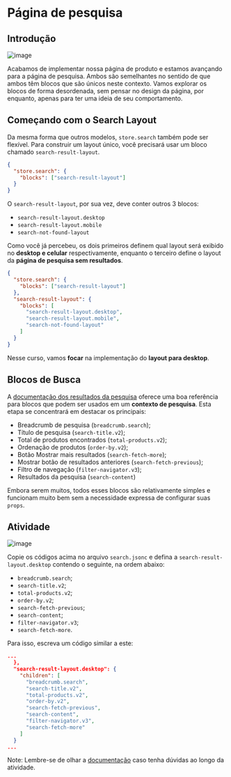 # Página de pesquisa

## Introdução

![image](https://user-images.githubusercontent.com/18701182/69843114-d6db6500-1244-11ea-82a7-b10880e2ed55.png)

Acabamos de implementar nossa página de produto e estamos avançando para a página de pesquisa. Ambos são semelhantes no sentido de que ambos têm blocos que são únicos neste contexto. Vamos explorar os blocos de forma desordenada, sem pensar no design da página, por enquanto, apenas para ter uma ideia de seu comportamento.

## Começando com o Search Layout

Da mesma forma que outros modelos, `store.search` também pode ser flexível. Para construir um layout único, você precisará usar um bloco chamado `search-result-layout`.

```json
{
  "store.search": {
    "blocks": ["search-result-layout"]
  }
}
```

O `search-result-layout`, por sua vez, deve conter outros 3 blocos:

- `search-result-layout.desktop`
- `search-result-layout.mobile`
- `search-not-found-layout`

Como você já percebeu, os dois primeiros definem qual layout será exibido no **desktop e celular** respectivamente, enquanto o terceiro define o layout da **página de pesquisa sem resultados**.

```json
{
  "store.search": {
    "blocks": ["search-result-layout"]
  },
  "search-result-layout": {
    "blocks": [
      "search-result-layout.desktop",
      "search-result-layout.mobile",
      "search-not-found-layout"
    ]
  }
}
```

Nesse curso, vamos **focar** na implementação do **layout para desktop**.

## Blocos de Busca

A [documentação dos resultados da pesquisa](https://developers.vtex.com/docs/guides/vtex-search-result) oferece uma boa referência para blocos que podem ser usados ​​em um **contexto de pesquisa**. Esta etapa se concentrará em destacar os principais:

- Breadcrumb de pesquisa (`breadcrumb.search`);
- Título de pesquisa (`search-title.v2`);
- Total de produtos encontrados (`total-products.v2`);
- Ordenação de produtos (`order-by.v2`);
- Botão Mostrar mais resultados (`search-fetch-more`);
- Mostrar botão de resultados anteriores (`search-fetch-previous`);
- Filtro de navegação (`filter-navigator.v3`);
- Resultados da pesquisa (`search-content`)

Embora serem muitos, todos esses blocos são relativamente simples e funcionam muito bem sem a necessidade expressa de configurar suas `props`.

## Atividade

![image](https://user-images.githubusercontent.com/18701182/69843046-7f3cf980-1244-11ea-8309-8a26071cd6f0.png)

Copie os códigos acima no arquivo `search.jsonc` e defina a `search-result-layout.desktop` contendo o seguinte, na ordem abaixo:

- `breadcrumb.search`;
- `search-title.v2`;
- `total-products.v2`;
- `order-by.v2`;
- `search-fetch-previous`;
- `search-content`;
- `filter-navigator.v3`;
- `search-fetch-more`.

Para isso, escreva um código similar a este:

```json
...
  },
  "search-result-layout.desktop": {
    "children": [
      "breadcrumb.search",
      "search-title.v2",
      "total-products.v2",
      "order-by.v2",
      "search-fetch-previous",
      "search-content",
      "filter-navigator.v3",
      "search-fetch-more"
    ]
  }
...
```

Note: Lembre-se de olhar a [documentação](https://developers.vtex.com/docs/guides/vtex-search-result) caso tenha dúvidas ao longo da atividade.
